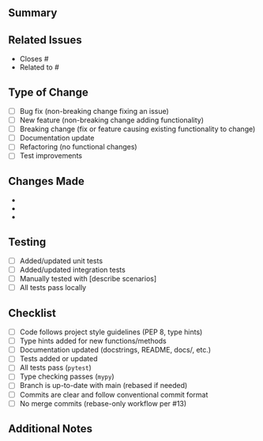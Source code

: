 ## Summary

<!-- Brief description of what this PR does -->

## Related Issues

<!-- Link related issues. Use "Closes #123" to auto-close issues when PR is merged -->
- Closes #
- Related to #

## Type of Change

<!-- Check all that apply -->
- [ ] Bug fix (non-breaking change fixing an issue)
- [ ] New feature (non-breaking change adding functionality)
- [ ] Breaking change (fix or feature causing existing functionality to change)
- [ ] Documentation update
- [ ] Refactoring (no functional changes)
- [ ] Test improvements

## Changes Made

<!-- Bullet list of key changes -->
-
-
-

## Testing

<!-- Describe testing done -->
- [ ] Added/updated unit tests
- [ ] Added/updated integration tests
- [ ] Manually tested with [describe scenarios]
- [ ] All tests pass locally

## Checklist

<!-- Ensure all items are complete before requesting review -->
- [ ] Code follows project style guidelines (PEP 8, type hints)
- [ ] Type hints added for new functions/methods
- [ ] Documentation updated (docstrings, README, docs/, etc.)
- [ ] Tests added or updated
- [ ] All tests pass (`pytest`)
- [ ] Type checking passes (`mypy`)
- [ ] Branch is up-to-date with main (rebased if needed)
- [ ] Commits are clear and follow conventional commit format
- [ ] No merge commits (rebase-only workflow per #13)

## Additional Notes

<!-- Any additional context, screenshots, or notes for reviewers -->
